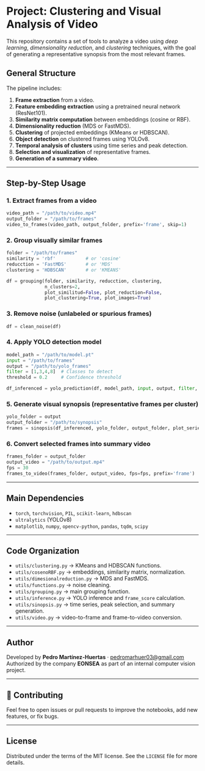 # Project: Clustering and Visual Analysis of Video

This repository contains a set of tools to analyze a video using *deep learning*, *dimensionality reduction*, and *clustering* techniques, with the goal of generating a representative synopsis from the most relevant frames.

## General Structure

The pipeline includes:

1. **Frame extraction** from a video.
2. **Feature embedding extraction** using a pretrained neural network (ResNet101).
3. **Similarity matrix computation** between embeddings (cosine or RBF).
4. **Dimensionality reduction** (MDS or FastMDS).
5. **Clustering** of projected embeddings (KMeans or HDBSCAN).
6. **Object detection** on clustered frames using YOLOv8.
7. **Temporal analysis of clusters** using time series and peak detection.
8. **Selection and visualization** of representative frames.
9. **Generation of a summary video**.

---

## Step-by-Step Usage

### 1. Extract frames from a video

```python
video_path = "/path/to/video.mp4"
output_folder = "/path/to/frames"
video_to_frames(video_path, output_folder, prefix='frame', skip=1)
```

### 2. Group visually similar frames

```python
folder = "/path/to/frames"
similarity = 'rbf'           # or 'cosine'
reducction = 'FastMDS'       # or 'MDS'
clustering = 'HDBSCAN'       # or 'KMEANS'

df = grouping(folder, similarity, reducction, clustering,
              n_clusters=2,
              plot_similitud=False, plot_reduction=False,
              plot_clustering=True, plot_images=True)
```

### 3. Remove noise (unlabeled or spurious frames)

```python
df = clean_noise(df)
```

### 4. Apply YOLO detection model

```python
model_path = "/path/to/model.pt"
input = "/path/to/frames"
output = "/path/to/yolo_frames"
filter = [1,3,4,8]  # Classes to detect
threshold = 0.2     # Confidence threshold

df_inferenced = yolo_prediction(df, model_path, input, output, filter, conf_threshold=threshold)
```

### 5. Generate visual synopsis (representative frames per cluster)

```python
yolo_folder = output
output_folder = "/path/to/synopsis"
frames = sinopsis(df_inferenced, yolo_folder, output_folder, plot_series=True, plot_frames=True)
```

### 6. Convert selected frames into summary video

```python
frames_folder = output_folder
output_video = "/path/to/output.mp4"
fps = 30
frames_to_video(frames_folder, output_video, fps=fps, prefix='frame')
```

---

## Main Dependencies

* `torch`, `torchvision`, `PIL`, `scikit-learn`, `hdbscan`
* `ultralytics` (YOLOv8)
* `matplotlib`, `numpy`, `opencv-python`, `pandas`, `tqdm`, `scipy`

---

## Code Organization

* `utils/clustering.py` → KMeans and HDBSCAN functions.
* `utils/cosenoRBF.py` → embeddings, similarity matrix, normalization.
* `utils/dimesionalreduction.py` → MDS and FastMDS.
* `utils/functions.py` → noise cleaning.
* `utils/grouping.py` → main grouping function.
* `utils/inference.py` → YOLO inference and `frame_score` calculation.
* `utils/sinopsis.py` → time series, peak selection, and summary generation.
* `utils/video.py` → video-to-frame and frame-to-video conversion.

---

## Author

Developed by **Pedro Martínez-Huertas** · pedromarhuer03@gmail.com
Authorized by the company **EONSEA** as part of an internal computer vision project.

---
## 🤝 Contributing

Feel free to open issues or pull requests to improve the notebooks, add new features, or fix bugs.

---

## License

Distributed under the terms of the MIT license. See the `LICENSE` file for more details.
